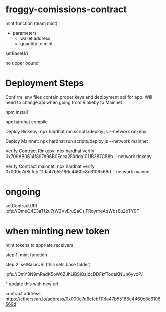 # froggy-comissions-contract

mint function (team mint)
- parameters
    - wallet address 
    - quantity to mint 

setBaseUri

no upper bound

# Deployment Steps
Confirm .env files contain proper keys and deployment api for app.  Will need to change api when going from Rinkeby to Mainnet.

npm install 

npx hardhat compile

Deploy Rinkeby:  npx hardhat run scripts/deploy.js --network rinkeby

Deploy Mainnet:  npx hardhat run scripts/deploy.js --network mainnet

Verify Contract Rinkeby:  npx hardhat verify 0x709AB0614f897A96B0Fcca2FAdda1011B387C58b --network rinkeby

Verify Contract mainnet:  npx hardhat verify 0x000e7d8cfcbf11da47b55166c4460c8c6106569d --network mainnet

# ongoing 
setContractURI  ipfs://QmeQ4E3aTf2u7rW2VvEruSaCsjFRoyrYeAqWbs6u2oTY9T

# when minting new token 
mint tokens to appriate receivers

step 1. mint function

step 2. setBaseURI (this sets base folder)

ipfs://QmY3N9mRadK5oW6ZJhLiBSiQzjdcDDFkfTodeKNUn6yvoP/

^ update this with new url 

contract address: https://etherscan.io/address/0x000e7d8cfcbf11da47b55166c4460c8c6106569d
